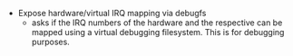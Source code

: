 - Expose hardware/virtual IRQ mapping via debugfs
    - asks if the IRQ numbers of the hardware and the respective can be mapped using a virtual debugging filesystem. This is for debugging purposes.